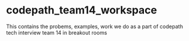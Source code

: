 # codepath_team14_workspace

This contains the probems, examples, work we do as a part of codepath tech interview team 14 in breakout rooms
